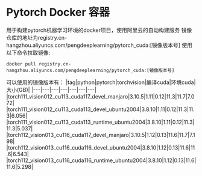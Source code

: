 # Pytorch Docker 容器
用于构建pytorch机器学习环境的docker项目，使用阿里云的自动构建服务
镜像仓库的地址为registry.cn-hangzhou.aliyuncs.com/pengdeeplearning/pytorch_cuda:[镜像版本号]
使用以下命令拉取镜像:
```
docker pull registry.cn-hangzhou.aliyuncs.com/pengdeeplearning/pytorch_cuda:[镜像版本号]
```
可以使用的镜像版本有：
|tag|python|pytorch|torchvision|编译cuda|环境cuda|大小(GB)|
|---|---|---|---|---|---|---|
|torch111_vision012_cu113_cuda117_devel_manjaro|3.10.5|1.11|0.12|11.3|11.7|7.072|
|torch111_vision012_cu113_cuda113_devel_ubuntu2004|3.8.10|1.11|0.12|11.3|11.3|6.056|
|torch111_vision012_cu113_cuda113_runtime_ubuntu2004|3.8.10|1.11|0.12|11.3|11.3|5.037|
|torch112_vision013_cu116_cuda117_devel_manjaro|3.10.5|1.12|0.13|11.6|11.7|7.198|
|torch112_vision013_cu116_cuda116_devel_ubuntu2004|3.8.10|1.12|0.13|11.6|11.6|6.543|
|torch112_vision013_cu116_cuda116_runtime_ubuntu2004|3.8.10|1.12|0.13|11.6|11.6|5.298|
